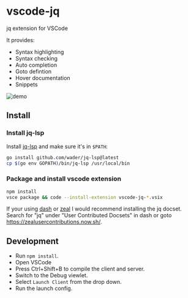 # vscode-jq

jq extension for VSCode

It provides:
- Syntax highlighting
- Syntax checking
- Auto completion
- Goto defintion
- Hover documentation
- Snippets

![demo](https://raw.githubusercontent.com/wader/vscode-jq/master/media/demo.png)

## Install

### Install jq-lsp

Install [jq-lsp](https://github.com/wader/jq-lsp) and make sure it's in `$PATH`:
```sh
go install github.com/wader/jq-lsp@latest
cp $(go env GOPATH)/bin/jq-lsp /usr/local/bin
```

### Package and install vscode extension

```sh
npm install
vsce package && code --install-extension vscode-jq-*.vsix
```

If your using [dash](https://kapeli.com/dash) or [zeal](https://zealdocs.org/) I would
recommend installing the jq docset. Search for "jq" under "User Contributed Docsets" in dash
or goto https://zealusercontributions.now.sh/.

## Development

- Run `npm install`.
- Open VSCode
- Press Ctrl+Shift+B to compile the client and server.
- Switch to the Debug viewlet.
- Select `Launch Client` from the drop down.
- Run the launch config.

